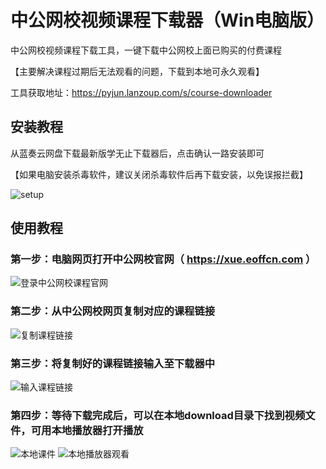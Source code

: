 # 中公网校视频课程下载器（Win电脑版）

中公网校视频课程下载工具，一键下载中公网校上面已购买的付费课程

【主要解决课程过期后无法观看的问题，下载到本地可永久观看】

工具获取地址：https://pyjun.lanzoup.com/s/course-downloader

## 安装教程
从蓝奏云网盘下载最新版学无止下载器后，点击确认一路安装即可

【如果电脑安装杀毒软件，建议关闭杀毒软件后再下载安装，以免误报拦截】

![setup](https://github.com/PyJun/xiaoetech_downlaoder/assets/39453044/e233a6a5-9d22-46eb-874e-90b9c8a91572)


## 使用教程
### 第一步：电脑网页打开中公网校官网（ https://xue.eoffcn.com ）
![登录中公网校课程官网](https://github.com/PyJun/offcn_downloader/assets/39453044/b3521825-541b-4b66-be31-3ef65051423e)
### 第二步：从中公网校网页复制对应的课程链接
![复制课程链接](https://github.com/PyJun/offcn_downloader/assets/39453044/c4ae07cf-ea6e-4cfd-a445-cf745425d698)
### 第三步：将复制好的课程链接输入至下载器中
![输入课程链接](https://github.com/PyJun/offcn_downloader/assets/39453044/9f86cd53-3124-4ccc-b3d7-1d0835857fa3)
### 第四步：等待下载完成后，可以在本地download目录下找到视频文件，可用本地播放器打开播放
![本地课件](https://github.com/PyJun/offcn_downloader/assets/39453044/c2268358-a258-4cd7-a52f-da225986e235)
![本地播放器观看](https://github.com/PyJun/offcn_downloader/assets/39453044/93281cc1-aa38-4d33-a993-f591d6f25e2b)
